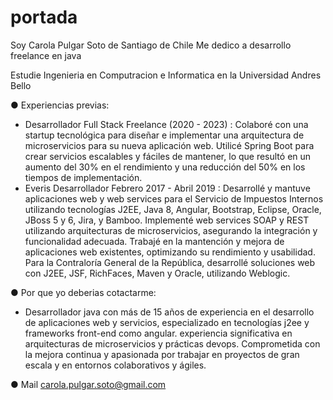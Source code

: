 # portada

 Soy Carola Pulgar Soto de Santiago de Chile
 Me dedico a desarrollo freelance en java
 
 Estudie Ingenieria en Computracion e Informatica en la Universidad Andres Bello

● Experiencias previas:
  - Desarrollador Full Stack Freelance (2020 - 2023) : Colaboré con una startup tecnológica para diseñar e implementar una arquitectura de microservicios para su nueva aplicación web. Utilicé Spring Boot para crear servicios escalables y fáciles de mantener, 
    lo que resultó en un aumento del 30% en el rendimiento y una reducción del 50% en los tiempos de implementación. 
  - Everis Desarrollador Febrero 2017 - Abril 2019 : Desarrollé y mantuve aplicaciones web y web services para el Servicio de Impuestos Internos utilizando tecnologías J2EE, Java 8, Angular, Bootstrap, Eclipse, Oracle, JBoss 5 y 6, Jira, y Bamboo. 
    Implementé web services SOAP y REST utilizando arquitecturas de microservicios, asegurando la integración y funcionalidad adecuada. Trabajé en la mantención y mejora de aplicaciones web existentes, optimizando su rendimiento y usabilidad. 
    Para la Contraloría General de la República, desarrollé soluciones web con J2EE, JSF, RichFaces, Maven y Oracle, utilizando Weblogic. 

● Por que yo deberias cotactarme: 
  - Desarrollador java con más de 15 años de experiencia en el desarrollo de aplicaciones web y servicios, especializado en tecnologías j2ee y frameworks front-end como angular. experiencia significativa en arquitecturas de microservicios y prácticas devops. 
    Comprometida con la mejora continua y apasionada por trabajar en proyectos de gran escala y en entornos colaborativos y ágiles.
    
● Mail carola.pulgar.soto@gmail.com 
 
